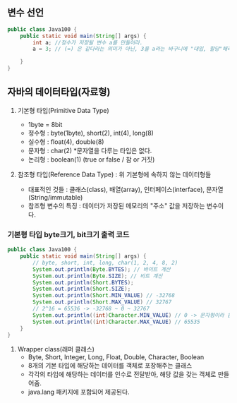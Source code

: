 ## 변수 선언

```java
public class Java100 {
    public static void main(String[] args) {
        int a; //정수가 저장될 변수 a를 만들어라.
        a = 3; // (=) 은 같다라는 의미가 아닌, 3을 a라는 바구니에 "대입, 할당"해라.

    }
}
```

## 자바의 데이터타입(자료형)
1. 기본형 타입(Primitive Data Type)
    - 1byte = 8bit
    - 정수형 : byte(1byte), short(2), int(4), long(8)
    - 실수형 : float(4), double(8)
    - 문자형 : char(2) *문자열을 다루는 타입은 없다.
    - 논리형 : boolean(1) (true or false / 참 or 거짓)

2. 참조형 타입(Reference Data Type) : 위 기본형에 속하지 않는 데이터형들
    - 대표적인 것들 : 클래스(class), 배열(array), 인터페이스(interface), 문자열(String/immutable)
    - 참조형 변수의 특징 : 데이터가 저장된 메모리의 "주소" 값을 저장하는 변수이다.

### 기본형 타입 byte크기, bit크기 출력 코드
```java
public class Java100 {
    public static void main(String[] args) {
        // byte, short, int, long, char(1, 2, 4, 8, 2)
        System.out.println(Byte.BYTES); // 바이트 계산
        System.out.println(Byte.SIZE); // 비트 계산
        System.out.println(Short.BYTES);
        System.out.println(Short.SIZE);
        System.out.println(Short.MIN_VALUE) // -32768 
        System.out.println(Short.MAX_VALUE) // 32767
        // 2^16 = 65536 -> -32768 ~ 0 ~ 32767
        System.out.println((int)Character.MIN_VALUE) // 0 -> 문자형이라 음수값 x
        System.out.println((int)Character.MAX_VALUE) // 65535
    }
}
```

1. Wrapper class(래퍼 클래스) 
    - Byte, Short, Integer, Long, Float, Double, Character, Boolean
    - 8개의 기본 타입에 해당하는 데이터를 객체로 포장해주는 클래스
    - 각각의 타입에 해당하는 데이터를 인수로 전달받아, 해당 값을 갖는 객체로 만들어줌.
    - java.lang 패키지에 포함되어 제공된다.
